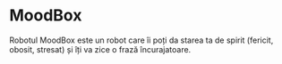 # MoodBox
Robotul MoodBox este un robot care îi poți da starea ta de spirit (fericit, obosit, stresat) și îți va zice o frază încurajatoare.
